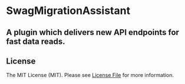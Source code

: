 # SwagMigrationAssistant

## A plugin which delivers new API endpoints for fast data reads.

## License

The MIT License (MIT). Please see [License File](LICENSE) for more information.